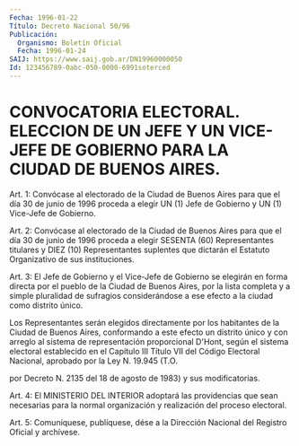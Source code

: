 ```yaml
---
Fecha: 1996-01-22
Título: Decreto Nacional 50/96
Publicación:
  Organismo: Boletín Oficial
  Fecha: 1996-01-24
SAIJ: https://www.saij.gob.ar/DN19960000050
Id: 123456789-0abc-050-0000-6991soterced
---
```

# CONVOCATORIA ELECTORAL. ELECCION DE UN JEFE Y UN VICE-JEFE DE GOBIERNO PARA LA CIUDAD DE BUENOS AIRES.

<a id="1"></a>
Art. 1: Convócase al electorado de la Ciudad de Buenos Aires para que el día 30 de junio de 1996 proceda a elegir UN (1) Jefe de Gobierno y UN (1) Vice-Jefe de Gobierno.

<a id="2"></a>
Art. 2: Convócase al electorado de la Ciudad de Buenos Aires para que el día 30 de junio de 1996 proceda a elegir SESENTA (60) Representantes titulares y DIEZ (10) Representantes suplentes que dictarán el Estatuto Organizativo de sus instituciones.

<a id="3"></a>
Art. 3: El Jefe de Gobierno y el Vice-Jefe de Gobierno se elegirán en forma directa por el pueblo de la Ciudad de Buenos Aires, por la lista completa y a simple pluralidad de sufragios considerándose a ese efecto a la ciudad como distrito único.

Los  Representantes  serán elegidos directamente por los habitantes de la Ciudad de Buenos Aires, conformando a este efecto un distrito único y con arreglo al sistema de representación proporcional D'Hont, según el sistema electoral establecido en el Capítulo III Título VII del Código  Electoral Nacional, aprobado por la Ley N. 19.945 (T.O.

por Decreto N. 2135  del  18  de  agosto  de  1983) y sus modificatorias.

<a id="4"></a>
Art. 4: El MINISTERIO DEL INTERIOR adoptará las providencias que sean necesarias para la normal organización y realización del proceso electoral.

<a id="5"></a>
Art. 5: Comuníquese, publíquese, dése a la Dirección Nacional del Registro Oficial y archívese.